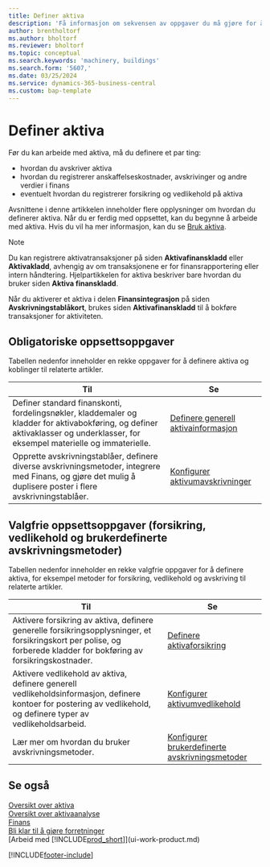 ```yaml
---
title: Definer aktiva
description: 'Få informasjon om sekvensen av oppgaver du må gjøre for å definere aktiva, for eksempel maskiner eller bygninger.'
author: brentholtorf
ms.author: bholtorf
ms.reviewer: bholtorf
ms.topic: conceptual
ms.search.keywords: 'machinery, buildings'
ms.search.form: '5607,'
ms.date: 03/25/2024
ms.service: dynamics-365-business-central
ms.custom: bap-template
---
```

# Definer aktiva

Før du kan arbeide med aktiva, må du definere et par ting:  

* hvordan du avskriver aktiva  
* hvordan du registrerer anskaffelseskostnader, avskrivinger og andre verdier i finans  
* eventuelt hvordan du registrerer forsikring og vedlikehold på aktiva

Avsnittene i denne artikkelen inneholder flere opplysninger om hvordan du definerer aktiva. Når du er ferdig med oppsettet, kan du begynne å arbeide med aktiva. Hvis du vil ha mer informasjon, kan du se [Bruk aktiva](fa-manage.md).  

> [!NOTE]  
> Du kan registrere aktivatransaksjoner på siden **Aktivafinanskladd** eller **Aktivakladd**, avhengig av om transaksjonene er for finansrapportering eller intern håndtering. Hjelpartikkelen for aktiva beskriver bare hvordan du bruker siden **Aktiva finanskladd**.  

Når du aktiverer et aktiva i delen **Finansintegrasjon** på siden **Avskrivningstablåkort**, brukes siden **Aktivafinanskladd** til å bokføre transaksjoner for aktiviteten.

## Obligatoriske oppsettsoppgaver

Tabellen nedenfor inneholder en rekke oppgaver for å definere aktiva og koblinger til relaterte artikler.

| Til | Se |
|---|---|
| Definer standard finanskonti, fordelingsnøkler, kladdemaler og kladder for aktivabokføring, og definer aktivaklasser og underklasser, for eksempel materielle og immaterielle. |[Definere generell aktivainformasjon](fa-how-setup-general.md) |
| Opprette avskrivningstablåer, definere diverse avskrivningsmetoder, integrere med Finans, og gjøre det mulig å duplisere poster i flere avskrivningstablåer. |[Konfigurer aktivumavskrivninger](fa-how-setup-depreciation.md) |

## Valgfrie oppsettsoppgaver (forsikring, vedlikehold og brukerdefinerte avskrivningsmetoder)

Tabellen nedenfor inneholder en rekke valgfrie oppgaver for å definere aktiva, for eksempel metoder for forsikring, vedlikehold og avskriving til relaterte artikler. 

| Til | Se |
|---|---|
| Aktivere forsikring av aktiva, definere generelle forsikringsopplysninger, et forsikringskort per polise, og forberede kladder for bokføring av forsikringskostnader. |[Definere aktivaforsikring](fa-how-setup-insurance.md) |
| Aktivere vedlikehold av aktiva, definere generell vedlikeholdsinformasjon, definere kontoer for postering av vedlikehold, og definere typer av vedlikeholdsarbeid. |[Konfigurer aktivumvedlikehold](fa-how-setup-maintenance.md) |
| Lær mer om hvordan du bruker avskrivningsmetoder. |[Konfigurer brukerdefinerte avskrivningsmetoder](fa-how-setup-user-defined-depreciation-method.md) |

## Se også

[Oversikt over aktiva](fa-manage.md)  
[Oversikt over aktivaanalyse](fa-analytics-overview.md)   
[Finans](finance.md)  
[Bli klar til å gjøre forretninger](ui-get-ready-business.md)  
[Arbeid med [!INCLUDE[prod_short](includes/prod_short.md)]](ui-work-product.md)

[!INCLUDE[footer-include](includes/footer-banner.md)]

